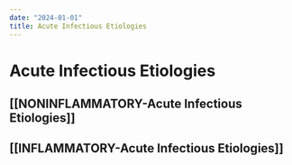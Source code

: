 ```yaml
---
date: "2024-01-01"
title: Acute Infectious Etiologies
---
```


# Acute Infectious Etiologies

## [[NONINFLAMMATORY-Acute Infectious Etiologies]]
## [[INFLAMMATORY-Acute Infectious Etiologies]]

